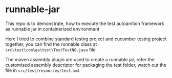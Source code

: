# runnable-jar
This repo is to demonstrate, how to execute the test autoamtion framework
as runnable jar in containerized environment

Here I tried to combine standard testng project and cucumber testng project together,
you can find the runnable class at `src\test\com\qa\test\TestTestNG.java` file

The maven assembly plugin are used to create a runnable jar, refer the customised
assembly descriptor for packaging the test folder, watch out the file in `src/test/resources/test.xml`